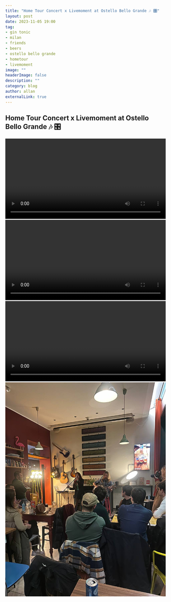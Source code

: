 ```yaml
---
title: "Home Tour Concert x Livemoment at Ostello Bello Grande 🎶 🎛️"
layout: post
date: 2023-11-05 19:00
tag: 
- gin tonic
- milan
- friends
- beers
- ostello bello grande
- hometour
- livemoment
image: ""
headerImage: false
description: ""
category: blog
author: allan
externalLink: true
---
```


## Home Tour Concert x Livemoment at Ostello Bello Grande 🎶 🎛️

<div>
    <video class="fullscreen fill" width="100%" autoplay loop controls >
    <source src="https://github.com/Allan-Nava/Allan-Nava.github.io/raw/master/assets/video/hometour-obg-2023.mp4" type="video/mp4">
    </video>

</div>


<div>
    <video class="fullscreen fill" width="100%" autoplay loop controls mute >
    <source src="https://github.com/Allan-Nava/Allan-Nava.github.io/raw/master/assets/video/hometour-obg2-2023.mp4" type="video/mp4">
    </video>

</div>

<div>
    <video class="fullscreen fill" width="100%" autoplay loop controls mute >
    <source src="https://github.com/Allan-Nava/Allan-Nava.github.io/raw/master/assets/video/hometour-obg3-2023.mp4" type="video/mp4">
    </video>

</div>

<div>
    <img class="image" src="https://github.com/Allan-Nava/Allan-Nava.github.io/blob/master/assets/images/hometour-obg-2023.jpg?raw=true" alt="bsr 2023" />


</div>

